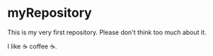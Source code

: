 # myRepository

This is my very first repository. Please don't think too much about it.

I like :coffee: coffee :coffee:.
